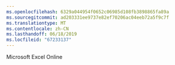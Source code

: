 ```yaml
---
ms.openlocfilehash: 6329a044954f0652c06985d108fb3898865fa89a
ms.sourcegitcommit: ad203331ee9737e82ef70206ac04eeb72a5f9c7f
ms.translationtype: MT
ms.contentlocale: zh-CN
ms.lasthandoff: 06/18/2019
ms.locfileid: "67233137"
---
```

Microsoft Excel Online